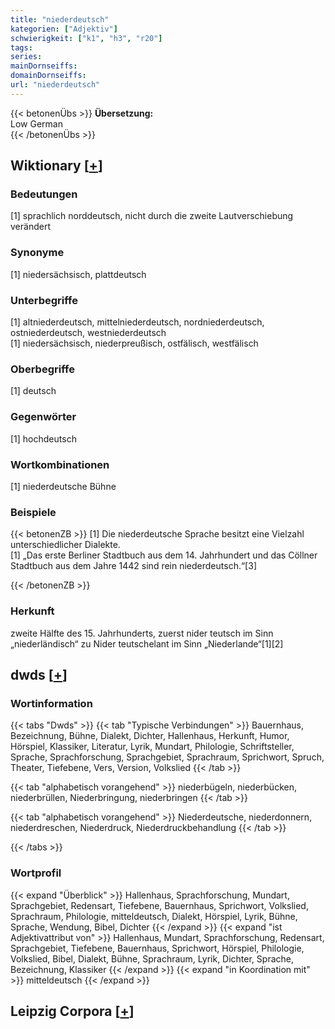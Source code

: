 ```yaml
---
title: "niederdeutsch"
kategorien: ["Adjektiv"]
schwierigkeit: ["k1", "h3", "r20"]
tags:
series:
mainDornseiffs:
domainDornseiffs:
url: "niederdeutsch"
---
```


{{< betonenÜbs >}}
**Übersetzung:**  
Low German  
{{< /betonenÜbs >}}

## Wiktionary [[+](https://de.wiktionary.org/wiki/niederdeutsch)]

### Bedeutungen
[1] sprachlich norddeutsch, nicht durch die zweite Lautverschiebung verändert  

### Synonyme
[1] niedersächsisch, plattdeutsch  

### Unterbegriffe
[1] altniederdeutsch, mittelniederdeutsch, nordniederdeutsch, ostniederdeutsch, westniederdeutsch  
[1] niedersächsisch, niederpreußisch, ostfälisch, westfälisch  

### Oberbegriffe
[1] deutsch  

### Gegenwörter
[1] hochdeutsch  

### Wortkombinationen
[1] niederdeutsche Bühne  

### Beispiele
{{< betonenZB >}}
[1] Die niederdeutsche Sprache besitzt eine Vielzahl unterschiedlicher Dialekte.  
[1] „Das erste Berliner Stadtbuch aus dem 14. Jahrhundert und das Cöllner Stadtbuch aus dem Jahre 1442 sind rein niederdeutsch.“[3]  

{{< /betonenZB >}}
### Herkunft
zweite Hälfte des 15. Jahrhunderts, zuerst nider teutsch im Sinn „niederländisch“ zu Nider teutschelant im Sinn „Niederlande“[1][2]  



## dwds [[+](https://www.dwds.de/wb/niederdeutsch)]

### Wortinformation
{{< tabs "Dwds" >}}
{{< tab "Typische Verbindungen" >}}
Bauernhaus, Bezeichnung, Bühne, Dialekt, Dichter, Hallenhaus, Herkunft, Humor, Hörspiel, Klassiker, Literatur, Lyrik, Mundart, Philologie, Schriftsteller, Sprache, Sprachforschung, Sprachgebiet, Sprachraum, Sprichwort, Spruch, Theater, Tiefebene, Vers, Version, Volkslied
{{< /tab >}}

{{< tab "alphabetisch vorangehend" >}}
niederbügeln, niederbücken, niederbrüllen, Niederbringung, niederbringen
{{< /tab >}}

{{< tab "alphabetisch vorangehend" >}}
Niederdeutsche, niederdonnern, niederdreschen, Niederdruck, Niederdruckbehandlung
{{< /tab >}}

{{< /tabs >}}

### Wortprofil
{{< expand "Überblick" >}} Hallenhaus, Sprachforschung, Mundart, Sprachgebiet, Redensart, Tiefebene, Bauernhaus, Sprichwort, Volkslied, Sprachraum, Philologie, mitteldeutsch, Dialekt, Hörspiel, Lyrik, Bühne, Sprache, Wendung, Bibel, Dichter {{< /expand >}}
{{< expand "ist Adjektivattribut von" >}} Hallenhaus, Mundart, Sprachforschung, Redensart, Sprachgebiet, Tiefebene, Bauernhaus, Sprichwort, Hörspiel, Philologie, Volkslied, Bibel, Dialekt, Bühne, Sprachraum, Lyrik, Dichter, Sprache, Bezeichnung, Klassiker {{< /expand >}}
{{< expand "in Koordination mit" >}} mitteldeutsch {{< /expand >}}

## Leipzig Corpora [[+](https://corpora.uni-leipzig.de/en/res?word=niederdeutsch&corpusId=deu_newscrawl-public_2018)]

